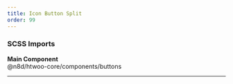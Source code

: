 ```yaml
---
title: Icon Button Split
order: 99
---
```


### SCSS Imports

**Main Component**\
@n8d/htwoo-core/components/buttons

***